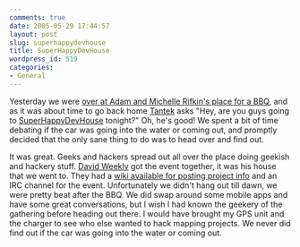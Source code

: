 ```yaml
---
comments: true
date: 2005-05-29 17:44:57
layout: post
slug: superhappydevhouse
title: SuperHappyDevHouse
wordpress_id: 519
categories:
- General
---
```


Yesterday we were [over at Adam and Michelle Rifkin's place for a BBQ](http://flickr.com/photos/ifindkarma/16287087/), and as it was about time to go back home [Tantek](http://tantek.com/log/) asks "Hey, are you guys going to [SuperHappyDevHouse](http://superhappydevhouse.com/Beta) tonight?" Oh, he's good! We spent a bit of time debating if the car was going into the water or coming out, and promptly decided that the only sane thing to do was to head over and find out.

It was great. Geeks and hackers spread out all over the place doing geekish and hackery stuff. [David Weekly](http://david.weekly.org/) got the event together, it was his house that we went to. They had a [wiki available for posting project info](http://superhappydevhouse.com/wiki/index.cgi?HomePage) and an IRC channel for the event. Unfortunately we didn't hang out till dawn, we were pretty beat after the BBQ. We did swap around some mobile apps and have some great conversations, but I wish I had known the geekery of the gathering before heading out there.  I would have brought my GPS unit and the charger to see who else wanted to hack mapping projects. We never did find out if the car was going into the water or coming out.
